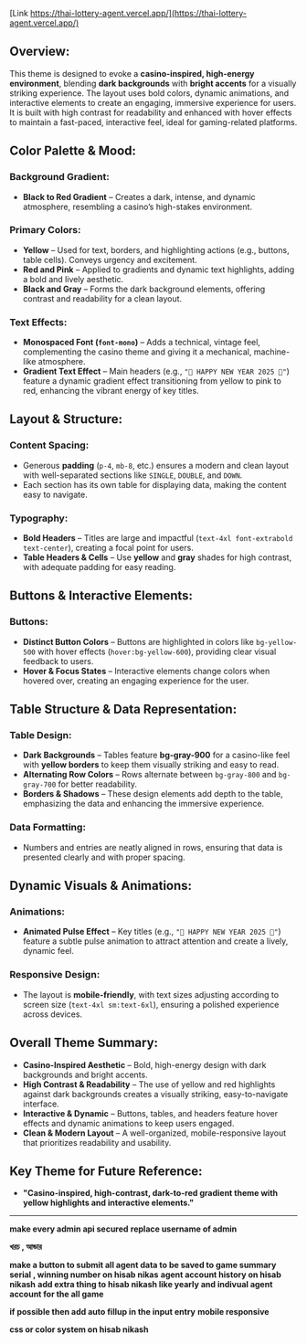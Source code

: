 [Link https://thai-lottery-agent.vercel.app/](https://thai-lottery-agent.vercel.app/)

## **Overview:**

This theme is designed to evoke a **casino-inspired, high-energy environment**, blending **dark backgrounds** with **bright accents** for a visually striking experience. The layout uses bold colors, dynamic animations, and interactive elements to create an engaging, immersive experience for users. It is built with high contrast for readability and enhanced with hover effects to maintain a fast-paced, interactive feel, ideal for gaming-related platforms.

## **Color Palette & Mood:**

### **Background Gradient:**

- **Black to Red Gradient** – Creates a dark, intense, and dynamic atmosphere, resembling a casino’s high-stakes environment.

### **Primary Colors:**

- **Yellow** – Used for text, borders, and highlighting actions (e.g., buttons, table cells). Conveys urgency and excitement.
- **Red and Pink** – Applied to gradients and dynamic text highlights, adding a bold and lively aesthetic.
- **Black and Gray** – Forms the dark background elements, offering contrast and readability for a clean layout.

### **Text Effects:**

- **Monospaced Font (`font-mono`)** – Adds a technical, vintage feel, complementing the casino theme and giving it a mechanical, machine-like atmosphere.
- **Gradient Text Effect** – Main headers (e.g., `"🎰 HAPPY NEW YEAR 2025 🎰"`) feature a dynamic gradient effect transitioning from yellow to pink to red, enhancing the vibrant energy of key titles.

## **Layout & Structure:**

### **Content Spacing:**

- Generous **padding** (`p-4`, `mb-8`, etc.) ensures a modern and clean layout with well-separated sections like `SINGLE`, `DOUBLE`, and `DOWN`.
- Each section has its own table for displaying data, making the content easy to navigate.

### **Typography:**

- **Bold Headers** – Titles are large and impactful (`text-4xl font-extrabold text-center`), creating a focal point for users.
- **Table Headers & Cells** – Use **yellow** and **gray** shades for high contrast, with adequate padding for easy reading.

## **Buttons & Interactive Elements:**

### **Buttons:**

- **Distinct Button Colors** – Buttons are highlighted in colors like `bg-yellow-500` with hover effects (`hover:bg-yellow-600`), providing clear visual feedback to users.
- **Hover & Focus States** – Interactive elements change colors when hovered over, creating an engaging experience for the user.

## **Table Structure & Data Representation:**

### **Table Design:**

- **Dark Backgrounds** – Tables feature **bg-gray-900** for a casino-like feel with **yellow borders** to keep them visually striking and easy to read.
- **Alternating Row Colors** – Rows alternate between `bg-gray-800` and `bg-gray-700` for better readability.
- **Borders & Shadows** – These design elements add depth to the table, emphasizing the data and enhancing the immersive experience.

### **Data Formatting:**

- Numbers and entries are neatly aligned in rows, ensuring that data is presented clearly and with proper spacing.

## **Dynamic Visuals & Animations:**

### **Animations:**

- **Animated Pulse Effect** – Key titles (e.g., `"🎰 HAPPY NEW YEAR 2025 🎰"`) feature a subtle pulse animation to attract attention and create a lively, dynamic feel.

### **Responsive Design:**

- The layout is **mobile-friendly**, with text sizes adjusting according to screen size (`text-4xl sm:text-6xl`), ensuring a polished experience across devices.

## **Overall Theme Summary:**

- **Casino-Inspired Aesthetic** – Bold, high-energy design with dark backgrounds and bright accents.
- **High Contrast & Readability** – The use of yellow and red highlights against dark backgrounds creates a visually striking, easy-to-navigate interface.
- **Interactive & Dynamic** – Buttons, tables, and headers feature hover effects and dynamic animations to keep users engaged.
- **Clean & Modern Layout** – A well-organized, mobile-responsive layout that prioritizes readability and usability.

## **Key Theme for Future Reference:**

- **"Casino-inspired, high-contrast, dark-to-red gradient theme with yellow highlights and interactive elements."**

---

**make every admin api secured**
**replace username of admin**

<!-- **add warning on last 10 minute of countdown** -->

<!-- **confirmation for the input field delete**/ -->

<!-- **delete instead of inactive agent** -->

<!-- **add download to agent client page** -->

<!-- **error in player account summary** -->
<!-- **ব্যাংকার পাবে** -->

<!-- **error in downloading the pdf** -->

<!-- **add download on admin account summary page** -->
<!-- **add extra cell to the admin account summary** -->

<!-- **divide happy new year** -->

<!-- **admin waiting list should be filtered by agentid** -->

<!-- **voucher quantity on agent page** -->

<!-- **voucher quantity on agent sidebar and sub agent also and waiting number on sidebar** -->

<!-- **agent name and id on the homepage of the agent** -->

<!-- **add print on admin and agent page** -->

<!-- **print input number organized by their type like 3up, down and single** -->

<!-- **make all the printing style like small printer** -->

<!-- **https://thai-lottery-agent.vercel.app/admin/agent-games/wahid error** -->

<!-- **winning on down should not show str or rumble. just one will show.** -->
<!-- **single win will be 3up er digit gula win** -->
<!-- **played game amount original should be removed and discount will show** -->

<!-- **admin replaced banker** -->

**খরচ , আন্ডার**

<!-- **del agent** -->
<!-- **pss hide, edit on agent** -->
<!-- **name should come first** -->
<!-- **serial on agent page** -->

<!-- **agent active status** -->

**make a button to submit all agent data to be saved to game summary**
**serial , winning number on hisab nikas**
**agent account history on hisab nikash**
**add extra thing to hisab nikash like yearly and indivual agent account for the all game**

<!-- **add enter to make entry** -->

**if possible then add auto fillup in the input entry**
**mobile responsive**

<!-- **add download to input** -->

<!-- **sub agent don't show unknown** -->

<!-- **add subagent login system** -->
<!-- **add 10 subagent** -->
<!-- **agent edit system** -->
<!-- **percentage system on the agent list** -->

<!-- **allah vorosa and picture** -->

<!-- **add agent - customer percentage system**
**total game calculation with percentage** -->

**css or color system on hisab nikash**

<!-- **remove background from game account summary** -->
